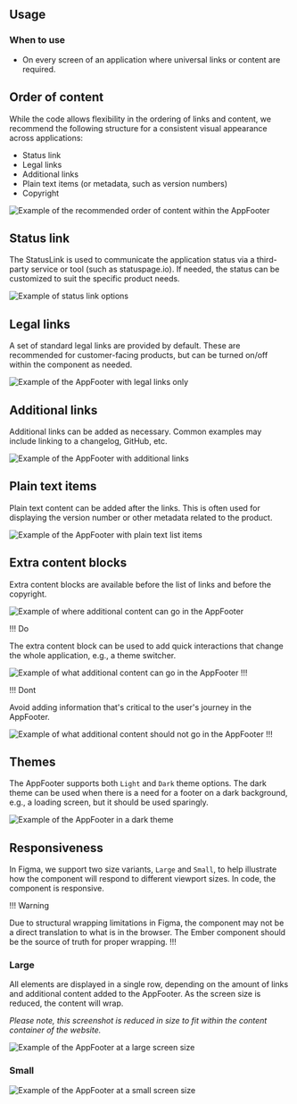 ## Usage

### When to use

- On every screen of an application where universal links or content are required.

## Order of content

While the code allows flexibility in the ordering of links and content, we recommend the following structure for a consistent visual appearance across applications: 

- Status link
- Legal links
- Additional links
- Plain text items (or metadata, such as version numbers)
- Copyright

![Example of the recommended order of content within the AppFooter](/assets/components/app-footer/app-footer-order-priority.png)

## Status link

The StatusLink is used to communicate the application status via a third-party service or tool (such as statuspage.io). If needed, the status can be customized to suit the specific product needs.

![Example of status link options](/assets/components/app-footer/status-link-options.png)

## Legal links

A set of standard legal links are provided by default. These are recommended for customer-facing products, but can be turned on/off within the component as needed. 

![Example of the AppFooter with legal links only](/assets/components/app-footer/app-footer-legal-links.png)

## Additional links

Additional links can be added as necessary. Common examples may include linking to a changelog, GitHub, etc.

![Example of the AppFooter with additional links](/assets/components/app-footer/app-footer-additional-links.png)

## Plain text items

Plain text content can be added after the links. This is often used for displaying the version number or other metadata related to the product. 

![Example of the AppFooter with plain text list items](/assets/components/app-footer/app-footer-items.png)

## Extra content blocks

Extra content blocks are available before the list of links and before the copyright.

![Example of where additional content can go in the AppFooter](/assets/components/app-footer/app-footer-extra-content.png)

!!! Do

The extra content block can be used to add quick interactions that change the whole application, e.g., a theme switcher.

![Example of what additional content can go in the AppFooter](/assets/components/app-footer/app-footer-extra-content-do.png)
!!!

!!! Dont

Avoid adding information that's critical to the user's journey in the AppFooter. 

![Example of what additional content should not go in the AppFooter](/assets/components/app-footer/app-footer-extra-content-dont.png)
!!!

## Themes

The AppFooter supports both `Light` and `Dark` theme options. The dark theme can be used when there is a need for a footer on a dark background, e.g., a loading screen, but it should be used sparingly. 

![Example of the AppFooter in a dark theme](/assets/components/app-footer/app-footer-dark.png)

## Responsiveness

In Figma, we support two size variants, `Large` and `Small`, to help illustrate how the component will respond to different viewport sizes. In code, the component is responsive. 

!!! Warning 

Due to structural wrapping limitations in Figma, the component may not be a direct translation to what is in the browser. The Ember component should be the source of truth for proper wrapping.
!!!

### Large

All elements are displayed in a single row, depending on the amount of links and additional content added to the AppFooter. As the screen size is reduced, the content will wrap. 

_Please note, this screenshot is reduced in size to fit within the content container of the website._

![Example of the AppFooter at a large screen size](/assets/components/app-footer/app-footer-large.png)

### Small

![Example of the AppFooter at a small screen size](/assets/components/app-footer/app-footer-small.png)